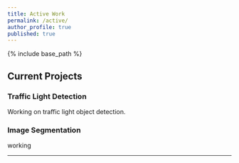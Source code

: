 ```yaml
---
title: Active Work
permalink: /active/
author_profile: true
published: true
---
```


{% include base_path %}

## __Current Projects__
### Traffic Light Detection
Working on traffic light object detection.

### Image Segmentation
working


-----------------------------------------------------------------------------------
